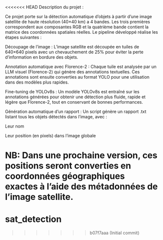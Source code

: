 <<<<<<< HEAD
Description du projet :

Ce projet porte sur la détection automatique d’objets à partir d’une image satellite de haute résolution (40×40 km) a 4 bandes. Les trois premières correspondent aux composantes RGB et la quatrième bande contient la matrice des coordonnées spatiales réelles. Le pipeline développé réalise les étapes suivantes :

Découpage de l’image :
L’image satellite est découpée en tuiles de 640×640 pixels avec un chevauchement de 25% pour éviter la perte d’information en bordure des objets.

Annotation automatique avec Florence-2 :
Chaque tuile est analysée par un LLM visuel (Florence-2) qui génère des annotations textuelles. Ces annotations sont ensuite converties au format YOLO pour une utilisation dans des modèles plus rapides.

Fine-tuning de YOLOv8s :
Un modèle YOLOv8s est entraîné sur les annotations générées pour obtenir une détection plus fluide, rapide et légère que Florence-2, tout en conservant de bonnes performances.

Génération automatique d’un rapport :
Un script génère un rapport .txt listant tous les objets détectés dans l’image, avec :

Leur nom

Leur position (en pixels) dans l’image globale

NB: Dans une prochaine version, ces positions seront converties en coordonnées géographiques exactes à l’aide des métadonnées de l’image satellite.
=======
# sat_detection
>>>>>>> b07f7aaa (Initial commit)

